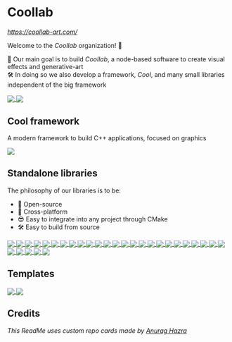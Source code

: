 # Coollab

*https://coollab-art.com/*

Welcome to the *Coollab* organization! 🥳

🚀 Our main goal is to build *Coollab*, a node-based software to create visual effects and generative-art<br/>
🛠️ In doing so we also develop a framework, *Cool*, and many small libraries independent of the big framework<br/>

<a href="https://github.com/Coollab-Art/Coollab">
  <img align="center" src="https://github-readme-stats.vercel.app/api/pin/?username=Coollab-Art&repo=Coollab" />
</a>

<a href="https://github.com/Coollab-Art/Launcher">
  <img align="center" src="https://github-readme-stats.vercel.app/api/pin/?username=Coollab-Art&repo=Launcher" />
</a>

## Cool framework

A modern framework to build C++ applications, focused on graphics

<a href="https://github.com/Coollab-Art/Cool">
  <img align="center" src="https://github-readme-stats.vercel.app/api/pin/?username=Coollab-Art&repo=Cool&theme=" />
</a>

## Standalone libraries

The philosophy of our libraries is to be:
- 🎁 Open-source
- 🚀 Cross-platform
- 😎 Easy to integrate into any project through CMake
- 🛠️ Easy to build from source

<a href="https://github.com/Coollab-Art/get_system_error">
  <img align="center" src="https://github-readme-stats.vercel.app/api/pin/?username=Coollab-Art&repo=get_system_error" />
</a>

<a href="https://github.com/Coollab-Art/spawn_process">
  <img align="center" src="https://github-readme-stats.vercel.app/api/pin/?username=Coollab-Art&repo=spawn_process" />
</a>

<a href="https://github.com/Coollab-Art/no-sleep">
  <img align="center" src="https://github-readme-stats.vercel.app/api/pin/?username=Coollab-Art&repo=no-sleep" />
</a>

<a href="https://github.com/Coollab-Art/fix-tdr-delay">
  <img align="center" src="https://github-readme-stats.vercel.app/api/pin/?username=Coollab-Art&repo=fix-tdr-delay" />
</a>

<a href="https://github.com/Coollab-Art/Audio">
  <img align="center" src="https://github-readme-stats.vercel.app/api/pin/?username=Coollab-Art&repo=Audio" />
</a>

<a href="https://github.com/Coollab-Art/wants_dark_theme">
  <img align="center" src="https://github-readme-stats.vercel.app/api/pin/?username=Coollab-Art&repo=wants_dark_theme" />
</a>

<a href="https://github.com/Coollab-Art/os_name">
  <img align="center" src="https://github-readme-stats.vercel.app/api/pin/?username=Coollab-Art&repo=os_name" />
</a>

<a href="https://github.com/Coollab-Art/ImGui_StyleEditor">
  <img align="center" src="https://github-readme-stats.vercel.app/api/pin/?username=Coollab-Art&repo=ImGui_StyleEditor" />
</a>

<a href="https://github.com/Coollab-Art/imgui_gradient">
  <img align="center" src="https://github-readme-stats.vercel.app/api/pin/?username=Coollab-Art&repo=imgui_gradient" />
</a>

<a href="https://github.com/Coollab-Art/algorithms">
  <img align="center" src="https://github-readme-stats.vercel.app/api/pin/?username=Coollab-Art&repo=algorithms" />
</a>

<a href="https://github.com/Coollab-Art/wafl">
  <img align="center" src="https://github-readme-stats.vercel.app/api/pin/?username=Coollab-Art&repo=wafl" />
</a>

<a href="https://github.com/Coollab-Art/stringify">
  <img align="center" src="https://github-readme-stats.vercel.app/api/pin/?username=Coollab-Art&repo=stringify" />
</a>

<a href="https://github.com/Coollab-Art/cmd">
  <img align="center" src="https://github-readme-stats.vercel.app/api/pin/?username=Coollab-Art&repo=cmd" />
</a>

<a href="https://github.com/Coollab-Art/reg">
  <img align="center" src="https://github-readme-stats.vercel.app/api/pin/?username=Coollab-Art&repo=reg" />
</a>

<a href="https://github.com/Coollab-Art/serv">
  <img align="center" src="https://github-readme-stats.vercel.app/api/pin/?username=Coollab-Art&repo=serv" />
</a>

<a href="https://github.com/Coollab-Art/CMakeUtils">
  <img align="center" src="https://github-readme-stats.vercel.app/api/pin/?username=Coollab-Art&repo=CMakeUtils" />
</a>

<a href="https://github.com/Coollab-Art/tooling">
  <img align="center" src="https://github-readme-stats.vercel.app/api/pin/?username=Coollab-Art&repo=tooling" />
</a>

<a href="https://github.com/Coollab-Art/img">
  <img align="center" src="https://github-readme-stats.vercel.app/api/pin/?username=Coollab-Art&repo=img" />
</a>

<a href="https://github.com/Coollab-Art/cam3d">
  <img align="center" src="https://github-readme-stats.vercel.app/api/pin/?username=Coollab-Art&repo=cam3d" />
</a>

<a href="https://github.com/Coollab-Art/op">
  <img align="center" src="https://github-readme-stats.vercel.app/api/pin/?username=Coollab-Art&repo=op" />
</a>

<a href="https://github.com/Coollab-Art/glpp">
  <img align="center" src="https://github-readme-stats.vercel.app/api/pin/?username=Coollab-Art&repo=glpp" />
</a>

<a href="https://github.com/Coollab-Art/smart">
  <img align="center" src="https://github-readme-stats.vercel.app/api/pin/?username=Coollab-Art&repo=smart" />
</a>

<a href="https://github.com/Coollab-Art/glpp-extended">
  <img align="center" src="https://github-readme-stats.vercel.app/api/pin/?username=Coollab-Art&repo=glpp-extended" />
</a>

<a href="https://github.com/Coollab-Art/open">
  <img align="center" src="https://github-readme-stats.vercel.app/api/pin/?username=Coollab-Art&repo=open" />
</a>

<a href="https://github.com/Coollab-Art/exe_path">
  <img align="center" src="https://github-readme-stats.vercel.app/api/pin/?username=Coollab-Art&repo=exe_path" />
</a>

<a href="https://github.com/Coollab-Art/easy-shaderc">
  <img align="center" src="https://github-readme-stats.vercel.app/api/pin/?username=Coollab-Art&repo=easy-shaderc" />
</a>

<a href="https://github.com/Coollab-Art/folder_watcher">
  <img align="center" src="https://github-readme-stats.vercel.app/api/pin/?username=Coollab-Art&repo=folder_watcher" />
</a>

<a href="https://github.com/Coollab-Art/easy_opencv">
  <img align="center" src="https://github-readme-stats.vercel.app/api/pin/?username=Coollab-Art&repo=easy_opencv" />
</a>

<a href="https://github.com/Coollab-Art/wcam">
  <img align="center" src="https://github-readme-stats.vercel.app/api/pin/?username=Coollab-Art&repo=wcam" />
</a>

<a href="https://github.com/Coollab-Art/easy_ffmpeg">
  <img align="center" src="https://github-readme-stats.vercel.app/api/pin/?username=Coollab-Art&repo=easy_ffmpeg" />
</a>

## Templates

<a href="https://github.com/Coollab-Art/library-template">
  <img align="center" src="https://github-readme-stats.vercel.app/api/pin/?username=Coollab-Art&repo=library-template" />
</a>

<a href="https://github.com/Coollab-Art/cpp-CI-template">
  <img align="center" src="https://github-readme-stats.vercel.app/api/pin/?username=Coollab-Art&repo=cpp-CI-template" />
</a>

## Credits

*This ReadMe uses custom repo cards made by [Anurag Hazra](https://github.com/anuraghazra/github-readme-stats)*
